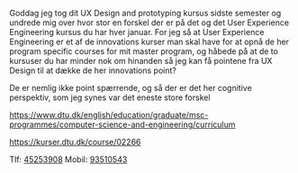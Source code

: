Goddag
jeg tog dit UX Design and prototyping kursus sidste semester og undrede mig over hvor stor en forskel der er på det og det User Experience Engineering kursus du har hver januar.
For jeg så at User Experience Engineering er et af de innovations kurser man skal have for at opnå de her program specific courses for mit master program, og håbede på at de to kursuser du har minder nok om hinanden så jeg kan få pointene fra UX Design til at dække de her innovations point?

De er nemlig ikke point spærrende, og så der er det her cognitive perspektiv, som jeg synes var det eneste store forskel

https://www.dtu.dk/english/education/graduate/msc-programmes/computer-science-and-engineering/curriculum

https://kurser.dtu.dk/course/02266

Tlf: [45253908](tel:45253908)
Mobil: [93510543](tel:93510543)